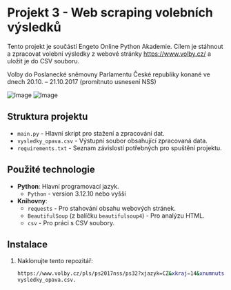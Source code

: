 # Projekt 3 - Web scraping volebních výsledků

Tento projekt je součástí Engeto Online Python Akademie. Cílem je stáhnout a zpracovat volební výsledky z webové stránky https://www.volby.cz/ a uložit je do CSV souboru.

Volby do Poslanecké sněmovny Parlamentu České republiky konané ve dnech 20.10. – 21.10.2017 (promítnuto usnesení NSS)

![Image](https://github.com/user-attachments/assets/9e5c252a-8e1f-4a26-b944-8d6ceb443a5e)
![Image](https://github.com/user-attachments/assets/2bce43cb-9a3e-484d-a6b5-41615c4931f8)

## Struktura projektu

- `main.py` - Hlavní skript pro stažení a zpracování dat.
- `vysledky_opava.csv` - Výstupní soubor obsahující zpracovaná data.
- `requirements.txt` - Seznam závislostí potřebných pro spuštění projektu.

## Použité technologie

- **Python**: Hlavní programovací jazyk.
  - `Python` - version 3.12.10 nebo vyšší
- **Knihovny**:
  - `requests` - Pro stahování obsahu webových stránek.
  - `BeautifulSoup` (z balíčku `beautifulsoup4`) - Pro analýzu HTML.
  - `csv` - Pro práci s CSV soubory.

## Instalace

1. Naklonujte tento repozitář:
   ```bash
   https://www.volby.cz/pls/ps2017nss/ps32?xjazyk=CZ&xkraj=14&xnumnuts=8101
   vysledky_opava.csv.